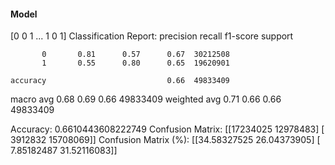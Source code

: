 #### Model
[0 0 1 ... 1 0 1]
Classification Report:
              precision    recall  f1-score   support

           0       0.81      0.57      0.67  30212508
           1       0.55      0.80      0.65  19620901

    accuracy                           0.66  49833409
   macro avg       0.68      0.69      0.66  49833409
weighted avg       0.71      0.66      0.66  49833409

Accuracy: 0.6610443608222749
Confusion Matrix:
[[17234025 12978483]
 [ 3912832 15708069]]
Confusion Matrix (%):
[[34.58327525 26.04373905]
 [ 7.85182487 31.52116083]]
